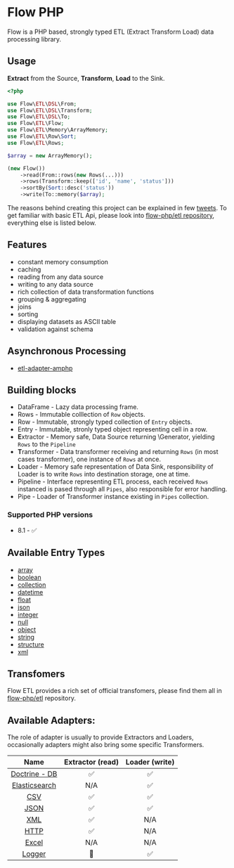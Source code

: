 # Flow PHP 

Flow is a PHP based, strongly typed ETL (Extract Transform Load) data processing library. 

## Usage

**Extract** from the Source, **Transform**, **Load** to the Sink. 

```php
<?php

use Flow\ETL\DSL\From;
use Flow\ETL\DSL\Transform;
use Flow\ETL\DSL\To;
use Flow\ETL\Flow;
use Flow\ETL\Memory\ArrayMemory;
use Flow\ETL\Row\Sort;
use Flow\ETL\Rows;

$array = new ArrayMemory();

(new Flow())
    ->read(From::rows(new Rows(...)))
    ->rows(Transform::keep(['id', 'name', 'status']))
    ->sortBy(Sort::desc('status'))
    ->write(To::memory($array);
```

The reasons behind creating this project can be explained in few [tweets](https://twitter.com/norbert_tech/status/1484863793280786439?s=21). 
To get familiar with basic ETL Api, please look into [flow-php/etl repository](https://github.com/flow-php/etl), everything else is listed below. 

## Features

* constant memory consumption
* caching
* reading from any data source
* writing to any data source
* rich collection of data transformation functions
* grouping & aggregating
* joins
* sorting 
* displaying datasets as ASCII table
* validation against schema

## Asynchronous Processing

* [etl-adapter-amphp](https://github.com/flow-php/etl-adapter-amphp)

## Building blocks

* DataFrame - Lazy data processing frame. 
* Rows - Immutable colllection of `Row` objects. 
* Row - Immutable, strongly typed collection of `Entry` objects. 
* Entry - Immutable, stronly typed object representing cell in a row. 
* **E**xtractor - Memory safe, Data Source returning \Generator, yielding `Rows` to the `Pipeline`
* **T**ransformer - Data transformer receiving and returning `Rows` (in most cases transformer), one instance of `Rows` at once.  
* **L**oader - Memory safe representation of Data Sink, responsibility of Loader is to write `Rows` into destination storage, one at time. 
* Pipeline - Interface representing ETL process, each received `Rows` instanced is pased through all `Pipes`, also responsible for error handling. 
* Pipe - Loader of Transformer instance existing in `Pipes` collection.  

### Supported PHP versions

* 8.1 - ✅

## Available Entry Types

* [array](https://github.com/flow-php/etl/blob/1.x/src/Flow/ETL/Row/Entry/ArrayEntry.phpp)
* [boolean](https://github.com/flow-php/etl/blob/1.x/src/Flow/ETL/Row/Entry/BooleanEntry.php)
* [collection](https://github.com/flow-php/etl/blob/1.x/src/Flow/ETL/Row/Entry/CollectionEntry.php)
* [datetime](https://github.com/flow-php/etl/blob/1.x/src/Flow/ETL/Row/Entry//DateTimeEntry.php)
* [float](https://github.com/flow-php/etl/blob/1.x/src/Flow/ETL/Row/Entry/FloatEntry.php)
* [json](https://github.com/flow-php/etl/blob/1.x/src/Flow/ETL/Row/Entry/JsonEntry.php)
* [integer](https://github.com/flow-php/etl/blob/1.x/src/Flow/ETL/Row/Entry/IntegerEntry.php)
* [null](https://github.com/flow-php/etl/blob/1.x/src/Flow/ETL/Row/Entry/NullEntry.php)
* [object](https://github.com/flow-php/etl/blob/1.x/src/Flow/ETL/Row/Entry/ObjectEntry.php)
* [string](https://github.com/flow-php/etl/blob/1.x/src/Flow/ETL/Row/Entry/StringEntry.php)
* [structure](https://github.com/flow-php/etl/blob/1.x/src/Flow/ETL/Row/Entry/StructureEntry.php)
* [xml](https://github.com/flow-php/etl-adapter-xml/blob/1.x/src/Flow/ETL/Row/Entry/XMLEntry.php)

## Transfomers

Flow ETL provides a rich set of official transfomers, please find them all in [flow-php/etl](https://github.com/flow-php/etl/#transformers) 
repository.

## Available Adapters: 

The role of adapter is usually to provide Extractors and Loaders, occasionally adapters might also bring some specific Transformers.

<table style="text-align:center">
<thead>
  <tr>
    <th>Name</th>
    <th>Extractor (read)</th>
    <th>Loader (write)</th>
  </tr>
</thead>
<tbody>
  <tr>
      <td><a href="https://github.com/flow-php/etl-adapter-doctrine">Doctrine - DB</a></td>
      <td>✅</td>
      <td>✅</td>
  </tr>
  <tr>
      <td><a href="https://github.com/flow-php/etl-adapter-elasticsearch">Elasticsearch</a></td>
      <td>N/A</td>
      <td>✅</td>
  </tr>
  <tr>
      <td><a href="https://github.com/flow-php/etl-adapter-csv">CSV</a></td>
      <td>✅</td>
      <td>✅</td>
  </tr>
  <tr>
      <td><a href="https://github.com/flow-php/etl-adapter-json">JSON</a></td>
      <td>✅</td>
      <td>✅</td>
  </tr>
  <tr>
      <td><a href="https://github.com/flow-php/etl-adapter-xml">XML</a></td>
      <td>✅</td>
      <td>N/A</td>
  </tr>
  <tr>
      <td><a href="https://github.com/flow-php/etl-adapter-http">HTTP</a></td>
      <td>✅</td>
      <td>N/A</td>
  </tr>
  <tr>
      <td><a href="#">Excel</a></td>
      <td>N/A</td>
      <td>N/A</td>
  </tr>
  <tr>
      <td><a href="https://github.com/flow-php/etl-adapter-logger">Logger</a></td>
      <td>🚫</td>
      <td>✅</td>
  </tr>
</tbody>
</table>

